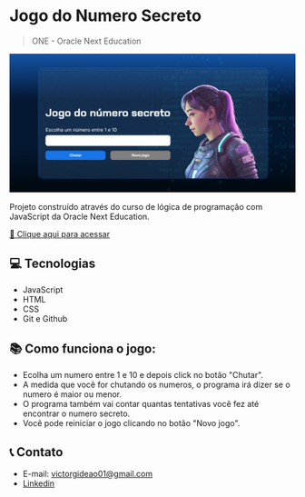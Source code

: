 # Jogo do Numero Secreto

> ONE - Oracle Next Education

![preview](./.github/preview.png)

Projeto construído através do curso de lógica de programação com JavaScript da Oracle Next Education.

[🔗 Clique aqui para acessar](https://gideaobitencourt.github.io/numero-secreto/)
##  💻 Tecnologias

- JavaScript
- HTML
- CSS
- Git e Github

## 📚 Como funciona o jogo:

- Ecolha um numero entre 1 e 10 e depois click no botão "Chutar".
- A medida que você for chutando os numeros, o programa irá dizer se o numero é maior ou menor.
- O programa também vai contar quantas tentativas você fez até encontrar o numero secreto.
- Você pode reiniciar o jogo clicando no botão "Novo jogo".

## 📞 Contato

- E-mail: victorgideao01@gmail.com
- [Linkedin](https://www.linkedin.com/in/gideão-victor)